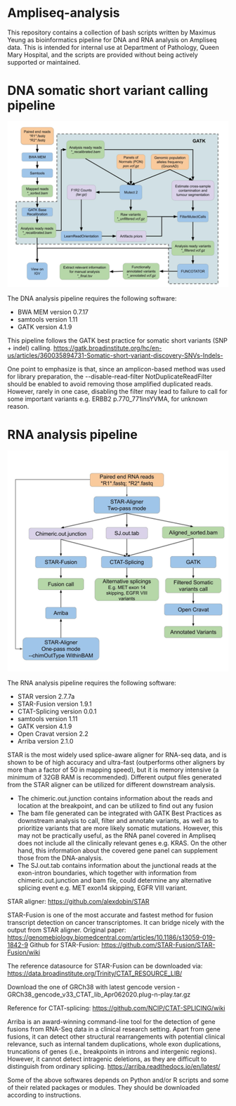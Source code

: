 # Ampliseq-analysis

This repository contains a collection of bash scripts written by Maximus Yeung as bioinformatics pipeline for DNA and RNA analysis on Ampliseq data.
This is intended for internal use at Department of Pathology, Queen Mary Hospital, and the scripts are provided without being actively supported or maintained.

# DNA somatic short variant calling pipeline

![DNA analysis workflow](https://github.com/maximus3219/Ampliseq-analysis/blob/main/images/DNA.jpg)


The DNA analysis pipeline requires the following software:
- BWA MEM version 0.7.17
- samtools version 1.11
- GATK version 4.1.9

This pipeline follows the GATK best practice for somatic short variants (SNP + indel) calling.
https://gatk.broadinstitute.org/hc/en-us/articles/360035894731-Somatic-short-variant-discovery-SNVs-Indels-

One point to emphasize is that, since an amplicon-based method was used for library preparation, the --disable-read-filter NotDuplicateReadFilter should be enabled to avoid removing those amplified duplicated reads. However, rarely in one case, disabling the filter may lead to failure to call for some important variants e.g. ERBB2 p.770_771insYVMA, for unknown reason.


# RNA analysis pipeline

![RNA analysis workflow](https://github.com/maximus3219/Ampliseq-analysis/blob/main/images/RNA_analysis.jpg)

The RNA analysis pipeline requires the following software:
- STAR version 2.7.7a
- STAR-Fusion version 1.9.1
- CTAT-Splicing version 0.0.1
- samtools version 1.11
- GATK version 4.1.9
- Open Cravat version 2.2
- Arriba version 2.1.0


STAR is the most widely used splice-aware aligner for RNA-seq data, and is shown to be of high accuracy and ultra-fast (outperforms other aligners by more than a factor of 50 in mapping speed), but it is memory intensive (a minimum of 32GB RAM is recommended).
Different output files generated from the STAR aligner can be utilized for different downstream analysis.
- The chimeric.out.junction contains information about the reads and location at the breakpoint, and can be utilized to find out any fusion
- The bam file generated can be integrated with GATK Best Practices as downstream analysis to call, filter and annotate variants, as well as to prioritize variants that are more likely somatic mutations. However, this may not be practically useful, as the RNA panel covered in Ampliseq does not include all the clinically relevant genes e.g. KRAS. On the other hand, this information about the covered gene panel can supplement those from the DNA-analysis.
- The SJ.out.tab contains information about the junctional reads at the exon-intron boundaries, which together with information from chimeric.out.junction and bam file, could determine any alternative splicing event e.g. MET exon14 skipping, EGFR VIII variant.

STAR aligner:
https://github.com/alexdobin/STAR

STAR-Fusion is one of the most accurate and fastest method for fusion transcript detection on cancer transcriptomes. It can bridge nicely with the output from STAR aligner.
Original paper: https://genomebiology.biomedcentral.com/articles/10.1186/s13059-019-1842-9
Github for STAR-Fusion:
https://github.com/STAR-Fusion/STAR-Fusion/wiki

The reference datasource for STAR-Fusion can be downloaded via:
https://data.broadinstitute.org/Trinity/CTAT_RESOURCE_LIB/

Download the one of GRCh38 with latest gencode version - GRCh38_gencode_v33_CTAT_lib_Apr062020.plug-n-play.tar.gz

Reference for CTAT-splicing:
https://github.com/NCIP/CTAT-SPLICING/wiki

Arriba is an award-winning command-line tool for the detection of gene fusions from RNA-Seq data in a clinical research setting. Apart from gene fusions, it can detect other structural rearrangements with potential clinical relevance, such as internal tandem duplications, whole exon duplications, truncations of genes (i.e., breakpoints in introns and intergenic regions). However, it cannot detect intragenic deletions, as they are difficult to distinguish from ordinary splicing.
https://arriba.readthedocs.io/en/latest/


Some of the above softwares depends on Python and/or R scripts and some of their related packages or modules. They should be downloaded according to instructions.
